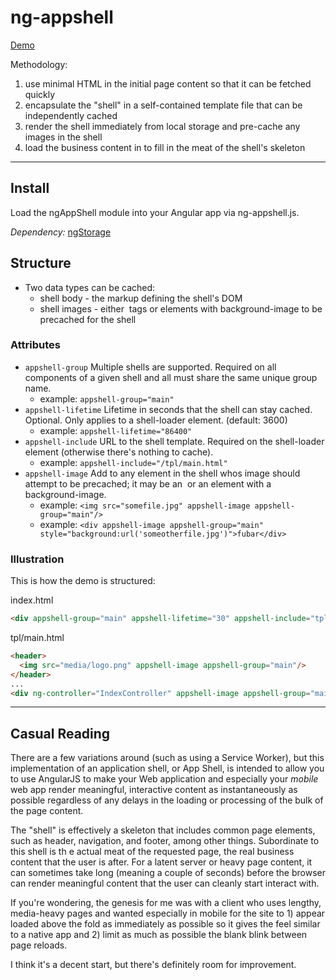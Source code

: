 # ng-appshell

[Demo](http://github.rommelsantor.com/ng-appshell/demo)

Methodology:

1. use minimal HTML in the initial page content so that it can be fetched quickly
1. encapsulate the "shell" in a self-contained template file that can be independently cached
1. render the shell immediately from local storage and pre-cache any images in the shell
1. load the business content in to fill in the meat of the shell's skeleton

---

## Install

Load the ngAppShell module into your Angular app via ng-appshell.js.

*Dependency:* [ngStorage](https://github.com/gsklee/ngStorage)

## Structure

* Two data types can be cached:
  * shell body - the markup defining the shell's DOM
  * shell images - either <img> tags or elements with background-image to be precached for the shell

### Attributes

* `appshell-group` Multiple shells are supported. Required on all components of a given shell and all must share the same unique group name.
  * example: `appshell-group="main"`
* `appshell-lifetime` Lifetime in seconds that the shell can stay cached. Optional. Only applies to a shell-loader element. (default: 3600)
  * example: `appshell-lifetime="86400"`
* `appshell-include` URL to the shell template. Required on the shell-loader element (otherwise there's nothing to cache).
  * example: `appshell-include="/tpl/main.html"`
* `appshell-image` Add to any element in the shell whos image should attempt to be precached; it may be an <img> or an element with a background-image.
  * example: `<img src="somefile.jpg" appshell-image appshell-group="main"/>`
  * example: `<div appshell-image appshell-group="main" style="background:url('someotherfile.jpg')">fubar</div>`

### Illustration

This is how the demo is structured:

index.html
```html
<div appshell-group="main" appshell-lifetime="30" appshell-include="tpl/main.html"></div>
```

tpl/main.html
```html
<header>
  <img src="media/logo.png" appshell-image appshell-group="main"/>
</header>
...
<div ng-controller="IndexController" appshell-image appshell-group="main"></div>
```

---

## Casual Reading

There are a few variations around (such as using a Service Worker), but this implementation of an application shell, or App Shell, is intended to allow you to use AngularJS to make your Web application and especially your _mobile_ web app render meaningful, interactive content as instantaneously as possible regardless of any delays in the loading or processing of the bulk of the page content.

The "shell" is effectively a skeleton that includes common page elements, such as header, navigation, and footer, among other things. Subordinate to this shell is th
e actual meat of the requested page, the real business content that the user is after. For a latent server or heavy page content, it can sometimes take long (meaning a couple of seconds) before the browser can render meaningful content that the user can cleanly start interact with.

If you're wondering, the genesis for me was with a client who uses lengthy, media-heavy pages and wanted especially in mobile for the site to 1) appear loaded above the fold as immediately as possible so it gives the feel similar to a native app and 2) limit as much as possible the blank blink between page reloads.

I think it's a decent start, but there's definitely room for improvement.
